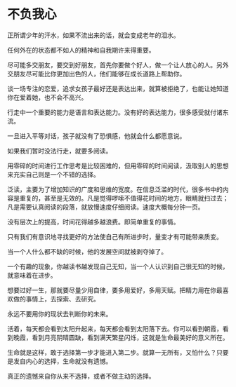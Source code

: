 # 不负我心

正所谓少年的汗水，如果不流出来的话，就会变成老年的泪水。

任何外在的状态都不如人的精神和自我期许来得重要。

尽可能多交朋友，要交到好朋友，首先你要做个好人，做一个让人放心的人。另外交朋友尽可能比你更加出色的人，他们能够在成长道路上帮助你。

谈一场专注的恋爱，追求女孩子最好还是表达出来，就算被拒绝了，也能让她知道你在爱着她，也不会不高兴。

行走中一个重要的能力是语言和表达能力。没有好的表达能力，很多感受就付诸东流。

一旦进入平等对话，孩子就没有了恐惧感，他就会什么都愿意说。

如果我们暂时没法行走，就要多阅读。

用零碎的时间进行工作思考是比较困难的，但用零碎的时间阅读，汲取别人的思想来充实自己则是一个不错的选择。

泛读，主要为了增加知识的广度和思维的宽度。在信息泛滥的时代，很多书中的内容是重复的，甚至是无效的。凡是觉得啰嗦不值得花时间的地方，眼睛就扫过去；凡是需要认真阅读的段落，就放慢速度仔细阅读。速度大概每分钟一页。

没有层次上的提高，时间花得越多越浪费。即简单重复的事情。

只有我们有意识地寻找更好的方法使自己有所进步时，量变才有可能带来质变。

当一个人什么都不缺的时候，他的发展空间就被剥夺掉了。

一个有趣的现象，你越读书越发现自己无知，当一个人认识到自己很无知的时候，就意味着在进步。

想要过好一生，那就要尽量少用自律，要多用爱好，多用天赋。把精力用在你最喜欢做的事情上，去探索、去研究。

永远不要用你的现状去判断你的未来。

活着，每天都会看到太阳升起来，每天都会看到太阳落下去。你可以看到朝霞，看到晚霞，看到月亮阴晴圆缺，看到满天繁星闪烁，这就是生命最美好的意义所在。

生命就是这样，敢于选择第一步才能进入第二步。就算一无所有，又怕什么？只要是发自内心的选择，生命就没有遗憾。

真正的遗憾来自你从来不选择，或者不做主动的选择。

